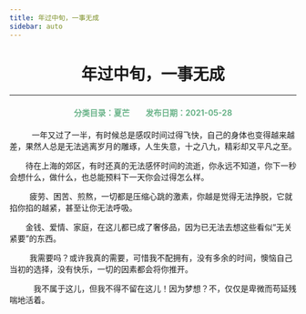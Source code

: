 ```yaml
---
title: 年过中旬，一事无成
sidebar: auto
---
```


# <center>年过中旬，一事无成</center>

***
<center>
<font color =#6AB389> 
<h4>分类目录：夏芒&emsp;&emsp;发布日期：2021-05-28</h4>
</font>
</center> 
&emsp;&emsp;一年又过了一半，有时候总是感叹时间过得飞快，自己的身体也变得越来越差，果然人总是无法逃离岁月的雕琢，人生失意，十之八九，精彩却又平凡之至。

&emsp;&emsp;待在上海的郊区，有时还真的无法感怀时间的流逝，你永远不知道，你下一秒会想什么，做什么，也总能预料下一天你会过得怎么样。

 &emsp;&emsp;疲劳、困苦、煎熬，一切都是压缩心跳的激素，你越是觉得无法挣脱，它就掐你掐的越紧，甚至让你无法呼吸。

&emsp;&emsp;金钱、爱情、家庭，在这儿都已成了奢侈品，因为已无法去想这些看似“无关紧要”的东西。

 &emsp;&emsp;我需要吗？或许我真的需要，可惜我不配拥有，没有多余的时间，懊恼自己当初的选择，没有快乐，一切的因素都会将你推开。

  &emsp;&emsp;我不属于这儿，但我不得不留在这儿！因为梦想？不，仅仅是卑微而苟延残喘地活着。

